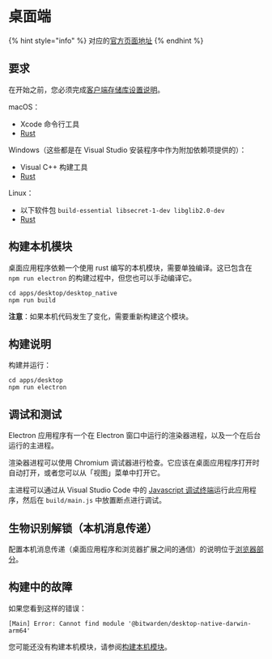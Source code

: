 # 桌面端

{% hint style="info" %}
对应的[官方页面地址](https://contributing.bitwarden.com/docs/clients/desktop/)
{% endhint %}

## 要求 <a href="#requirements" id="requirements"></a>

在开始之前，您必须完成[客户端存储库设置说明](../)。

macOS：

* Xcode 命令行工具
* [Rust](https://www.rust-lang.org/tools/install)

Windows（这些都是在 Visual Studio 安装程序中作为附加依赖项提供的）：

* Visual C++ 构建工具
* [Rust](https://www.rust-lang.org/tools/install)

&#x20;Linux：

* 以下软件包 `build-essential libsecret-1-dev libglib2.0-dev`
* [Rust](https://www.rust-lang.org/tools/install)

## 构建本机模块 <a href="#build-native-module" id="build-native-module"></a>

桌面应用程序依赖一个使用 rust 编写的本机模块，需要单独编译。这已包含在 `npm run electron` 的构建过程中，但您也可以手动编译它。

```
cd apps/desktop/desktop_native
npm run build
```

**注意**：如果本机代码发生了变化，需要重新构建这个模块。

## 构建说明 <a href="#build-instructions" id="build-instructions"></a>

构建并运行：

```
cd apps/desktop
npm run electron
```

## 调试和测试 <a href="#debugging-and-testing" id="debugging-and-testing"></a>

Electron 应用程序有一个在 Electron 窗口中运行的渲染器进程，以及一个在后台运行的主进程。

渲染器进程可以使用 Chromium 调试器进行检查。它应该在桌面应用程序打开时自动打开，或者您可以从「视图」菜单中打开它。

主进程可以通过从 Visual Studio Code 中的 [Javascript 调试终端](https://code.visualstudio.com/docs/nodejs/nodejs-debugging#\_javascript-debug-terminal)运行此应用程序，然后在 `build/main.js` 中放置断点进行调试。

## 生物识别解锁（本机消息传递） <a href="#biometric-unlock-native-messaging" id="biometric-unlock-native-messaging"></a>

配置本机消息传递（桌面应用程序和浏览器扩展之间的通信）的说明位于[浏览器部分](../browser/biometric.md)。

## 构建中的故障 <a href="#trouble-building" id="trouble-building"></a>

如果您看到这样的错误：

```
[Main] Error: Cannot find module '@bitwarden/desktop-native-darwin-arm64'
```

您可能还没有构建本机模块，请参阅[构建本机模块](./#build-native-module)。
